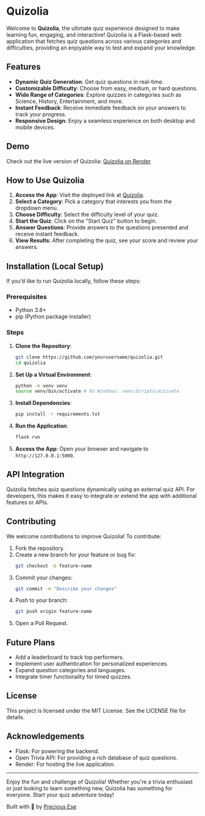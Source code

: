 # Quizolia

Welcome to **Quizolia**, the ultimate quiz experience designed to make learning fun, engaging, and interactive! Quizolia is a Flask-based web application that fetches quiz questions across various categories and difficulties, providing an enjoyable way to test and expand your knowledge.

## Features

- **Dynamic Quiz Generation**: Get quiz questions in real-time.
- **Customizable Difficulty**: Choose from easy, medium, or hard questions.
- **Wide Range of Categories**: Explore quizzes in categories such as Science, History, Entertainment, and more.
- **Instant Feedback**: Receive immediate feedback on your answers to track your progress.
- **Responsive Design**: Enjoy a seamless experience on both desktop and mobile devices.

## Demo

Check out the live version of Quizolia: [Quizolia on Render](https://quizolia.onrender.com)

## How to Use Quizolia

1. **Access the App**: Visit the deployed link at [Quizolia](https://quizolia.onrender.com).
2. **Select a Category**: Pick a category that interests you from the dropdown menu.
3. **Choose Difficulty**: Select the difficulty level of your quiz.
4. **Start the Quiz**: Click on the "Start Quiz" button to begin.
5. **Answer Questions**: Provide answers to the questions presented and receive instant feedback.
6. **View Results**: After completing the quiz, see your score and review your answers.

## Installation (Local Setup)

If you’d like to run Quizolia locally, follow these steps:

### Prerequisites

- Python 3.8+
- pip (Python package installer)

### Steps

1. **Clone the Repository**:
   ```bash
   git clone https://github.com/yourusername/quizolia.git
   cd quizolia
   ```

2. **Set Up a Virtual Environment**:
   ```bash
   python -m venv venv
   source venv/bin/activate # On Windows: venv\Scripts\activate
   ```

3. **Install Dependencies**:
   ```bash
   pip install -r requirements.txt
   ```

4. **Run the Application**:
   ```bash
   flask run
   ```

5. **Access the App**:
   Open your browser and navigate to `http://127.0.0.1:5000`.

## API Integration

Quizolia fetches quiz questions dynamically using an external quiz API. For developers, this makes it easy to integrate or extend the app with additional features or APIs.

## Contributing

We welcome contributions to improve Quizolia! To contribute:

1. Fork the repository.
2. Create a new branch for your feature or bug fix:
   ```bash
   git checkout -b feature-name
   ```
3. Commit your changes:
   ```bash
   git commit -m "Describe your changes"
   ```
4. Push to your branch:
   ```bash
   git push origin feature-name
   ```
5. Open a Pull Request.

## Future Plans

- Add a leaderboard to track top performers.
- Implement user authentication for personalized experiences.
- Expand question categories and languages.
- Integrate timer functionality for timed quizzes.

## License

This project is licensed under the MIT License. See the LICENSE file for details.

## Acknowledgements

- Flask: For powering the backend.
- Open Trivia API: For providing a rich database of quiz questions.
- Render: For hosting the live application.

---

Enjoy the fun and challenge of Quizolia! Whether you're a trivia enthusiast or just looking to learn something new, Quizolia has something for everyone. Start your quiz adventure today!

Built with 💖 by [Precious Ese](https:/github.com/Layna934)
